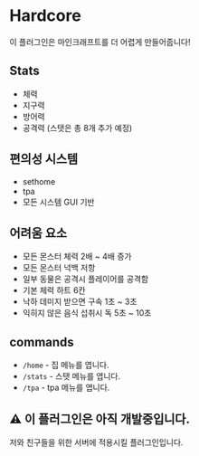 # Hardcore
이 플러그인은 마인크래프트를 더 어렵게 만들어줍니다!

## Stats
* 체력
* 지구력
* 방어력
* 공격력
(스탯은 총 8개 추가 예정)

## 편의성 시스템
* sethome
* tpa
* 모든 시스템 GUI 기반

## 어려움 요소
* 모든 몬스터 체력 2배 ~ 4배 증가
* 모든 몬스터 넉백 저항
* 일부 동물은 공격시 플레이어를 공격함
* 기본 체력 하트 6칸
* 낙하 데미지 받으면 구속 1초 ~ 3초
* 익히지 않은 음식 섭취시 독 5초 ~ 10초

## commands
* `/home` - 집 메뉴를 엽니다.
* `/stats` - 스탯 메뉴를 엽니다.
* `/tpa` - tpa 메뉴를 엽니다.

## ⚠ 이 플러그인은 아직 개발중입니다.
저와 친구들을 위한 서버에 적용시킬 플러그인입니다.
